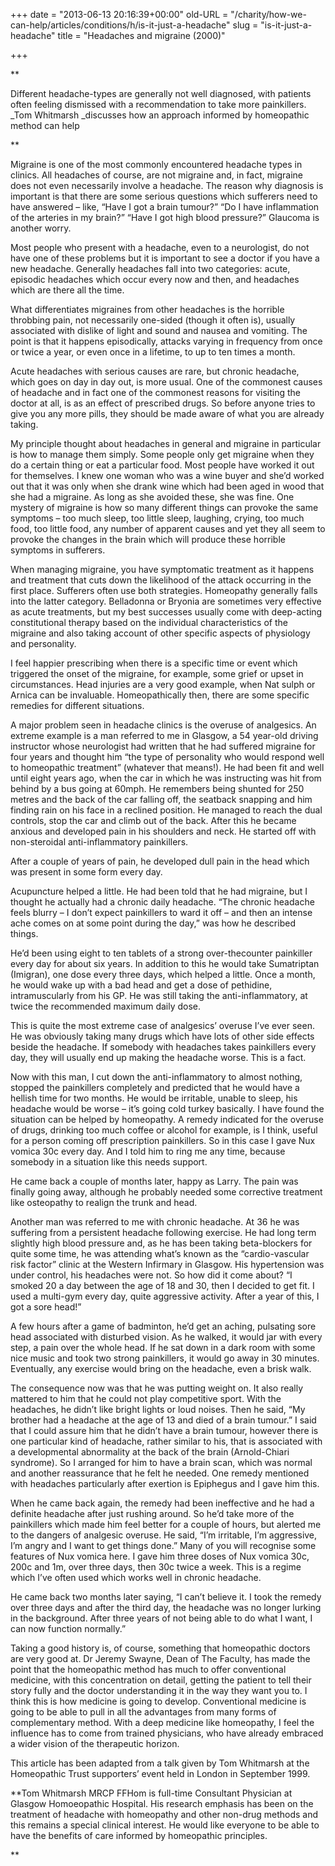 +++
date = "2013-06-13 20:16:39+00:00"
old-URL = "/charity/how-we-can-help/articles/conditions/h/is-it-just-a-headache"
slug = "is-it-just-a-headache"
title = "Headaches and migraine (2000)"

+++

**

Different headache-types are generally not well diagnosed, with patients often feeling dismissed with a recommendation to take more painkillers. _Tom Whitmarsh _discusses how an approach informed by homeopathic method can help

**

Migraine is one of the most commonly encountered headache types in clinics. All headaches of course, are not migraine and, in fact, migraine does not even necessarily involve a headache. The reason why diagnosis is important is that there are some serious questions which sufferers need to have answered – like, “Have I got a brain tumour?” “Do I have inflammation of the arteries in my brain?” “Have I got high blood pressure?” Glaucoma is another worry.

Most people who present with a headache, even to a neurologist, do not have one of these problems but it is important to see a doctor if you have a new headache. Generally headaches fall into two categories: acute, episodic headaches which occur every now and then, and headaches which are there all the time.

What differentiates migraines from other headaches is the horrible throbbing pain, not necessarily one-sided (though it often is), usually associated with dislike of light and sound and nausea and vomiting. The point is that it happens episodically, attacks varying in frequency from once or twice a year, or even once in a lifetime, to up to ten times a month.

Acute headaches with serious causes are rare, but chronic headache, which goes on day in day out, is more usual. One of the commonest causes of headache and in fact one of the commonest reasons for visiting the doctor at all, is as an effect of prescribed drugs. So before anyone tries to give you any more pills, they should be made aware of what you are already taking.

My principle thought about headaches in general and migraine in particular is how to manage them simply. Some people only get migraine when they do a certain thing or eat a particular food. Most people have worked it out for themselves. I knew one woman who was a wine buyer and she’d worked out that it was only when she drank wine which had been aged in wood that she had a migraine. As long as she avoided these, she was fine. One mystery of migraine is how so many different things can provoke the same symptoms – too much sleep, too little sleep, laughing, crying, too much food, too little food, any number of apparent causes and yet they all seem to provoke the changes in the brain which will produce these horrible symptoms in sufferers.

When managing migraine, you have symptomatic treatment as it happens and treatment that cuts down the likelihood of the attack occurring in the first place. Sufferers often use both strategies. Homeopathy generally falls into the latter category. Belladonna or Bryonia are sometimes very effective as acute treatments, but my best successes usually come with deep-acting constitutional therapy based on the individual characteristics of the migraine and also taking account of other specific aspects of physiology and personality.

I feel happier prescribing when there is a specific time or event which triggered the onset of the migraine, for example, some grief or upset in circumstances. Head injuries are a very good example, when Nat sulph or Arnica can be invaluable. Homeopathically then, there are some specific remedies for different situations.

A major problem seen in headache clinics is the overuse of analgesics. An extreme example is a man referred to me in Glasgow, a 54 year-old driving instructor whose neurologist had written that he had suffered migraine for four years and thought him “the type of personality who would respond well to homeopathic treatment” (whatever that means!). He had been fit and well until eight years ago, when the car in which he was instructing was hit from behind by a bus going at 60mph. He remembers being shunted for 250 metres and the back of the car falling off, the seatback snapping and him finding rain on his face in a reclined position. He managed to reach the dual controls, stop the car and climb out of the back. After this he became anxious and developed pain in his shoulders and neck. He started off with non-steroidal anti-inflammatory painkillers.

After a couple of years of pain, he developed dull pain in the head which was present in some form every day.

Acupuncture helped a little. He had been told that he had migraine, but I thought he actually had a chronic daily headache. “The chronic headache feels blurry – I don’t expect painkillers to ward it off – and then an intense ache comes on at some point during the day,” was how he described things.

He’d been using eight to ten tablets of a strong over-the­counter painkiller every day for about six years. In addition to this he would take Sumatriptan (Imigran), one dose every three days, which helped a little. Once a month, he would wake up with a bad head and get a dose of pethidine, intramuscularly from his GP. He was still taking the anti-inflammatory, at twice the recommended maximum daily dose.

This is quite the most extreme case of analgesics’ overuse I’ve ever seen. He was obviously taking many drugs which have lots of other side effects beside the headache. If somebody with headaches takes painkillers every day, they will usually end up making the headache worse. This is a fact.

Now with this man, I cut down the anti-inflammatory to almost nothing, stopped the painkillers completely and predicted that he would have a hellish time for two months. He would be irritable, unable to sleep, his headache would be worse – it’s going cold turkey basically. I have found the situation can be helped by homeopathy. A remedy indicated for the overuse of drugs, drinking too much coffee or alcohol for example, is I think, useful for a person coming off prescription painkillers. So in this case I gave Nux vomica 30c every day. And I told him to ring me any time, because somebody in a situation like this needs support.

He came back a couple of months later, happy as Larry. The pain was finally going away, although he probably needed some corrective treatment like osteopathy to realign the trunk and head.

Another man was referred to me with chronic headache. At 36 he was suffering from a persistent headache following exercise. He had long term slightly high blood pressure and, as he has been taking beta-blockers for quite some time, he was attending what’s known as the “cardio-vascular risk factor” clinic at the Western Infirmary in Glasgow. His hypertension was under control, his headaches were not. So how did it come about? “I smoked 20 a day between the age of 18 and 30, then I decided to get fit. I used a multi-gym every day, quite aggressive activity. After a year of this, I got a sore head!”

A few hours after a game of badminton, he’d get an aching, pulsating sore head associated with disturbed vision. As he walked, it would jar with every step, a pain over the whole head. If he sat down in a dark room with some nice music and took two strong painkillers, it would go away in 30 minutes. Eventually, any exercise would bring on the headache, even a brisk walk.

The consequence now was that he was putting weight on. It also really mattered to him that he could not play competitive sport. With the headaches, he didn’t like bright lights or loud noises. Then he said, “My brother had a headache at the age of 13 and died of a brain tumour.” I said that I could assure him that he didn’t have a brain tumour, however there is one particular kind of headache, rather similar to his, that is associated with a developmental abnormality at the back of the brain (Arnold-Chiari syndrome). So I arranged for him to have a brain scan, which was normal and another reassurance that he felt he needed. One remedy mentioned with headaches particularly after exertion is Epiphegus and I gave him this.

When he came back again, the remedy had been ineffective and he had a definite headache after just rushing around. So he’d take more of the painkillers which made him feel better for a couple of hours, but alerted me to the dangers of analgesic overuse. He said, “I’m irritable, I’m aggressive, I’m angry and I want to get things done.” Many of you will recognise some features of Nux vomica here. I gave him three doses of Nux vomica 30c, 200c and 1m, over three days, then 30c twice a week. This is a regime which I’ve often used which works well in chronic headache.

He came back two months later saying, “I can’t believe it. I took the remedy over three days and after the third day, the headache was no longer lurking in the background. After three years of not being able to do what I want, I can now function normally.”

Taking a good history is, of course, something that homeopathic doctors are very good at. Dr Jeremy Swayne, Dean of The Faculty, has made the point that the homeopathic method has much to offer conventional medicine, with this concentration on detail, getting the patient to tell their story fully and the doctor understanding it in the way they want you to. I think this is how medicine is going to develop. Conventional medicine is going to be able to pull in all the advantages from many forms of complementary method. With a deep medicine like homeopathy, I feel the influence has to come from trained physicians, who have already embraced a wider vision of the therapeutic horizon.

This article has been adapted from a talk given by Tom Whitmarsh at the Homeopathic Trust supporters’ event held in London in September 1999.

**Tom Whitmarsh MRCP FFHom is full-time Consultant Physician at Glasgow Homoeopathic Hospital. His research emphasis has been on the treatment of headache with homeopathy and other non-drug methods and this remains a special clinical interest. He would like everyone to be able to have the benefits of care informed by homeopathic principles.

**
